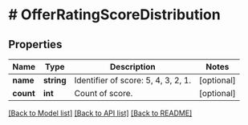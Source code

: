 # # OfferRatingScoreDistribution

## Properties

Name | Type | Description | Notes
------------ | ------------- | ------------- | -------------
**name** | **string** | Identifier of score: 5, 4, 3, 2, 1. | [optional]
**count** | **int** | Count of score. | [optional]

[[Back to Model list]](../../README.md#models) [[Back to API list]](../../README.md#endpoints) [[Back to README]](../../README.md)
